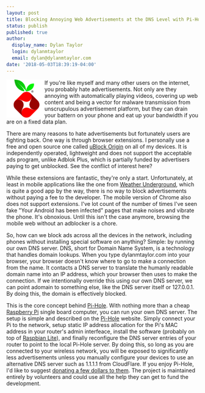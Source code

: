 ```yaml
---
layout: post
title: Blocking Annoying Web Advertisements at the DNS Level with Pi-Hole
status: publish
published: true
author:
  display_name: Dylan Taylor
  login: dylanmtaylor
  email: dylan@dylanmtaylor.com
date: '2018-05-03T18:39:19-04:00'
---
```


<a href="https://pi-hole.net/"><img src="/images/blog/2018/05/Vortex-R.png" alt="Pi-Hole" width="100px" height="100px" style="float:left"/></a> If you're like myself and many other users on the internet, you probably hate advertisements. Not only are they annoying with automatically playing videos, covering up web content and being a vector for malware transmission from unscrupulous advertisement platform, but they can drain your battern on your phone and eat up your bandwidth if you are on a fixed data plan.

There are many reasons to hate advertisements but fortunately users are fighting back. One way is through browser extensions. I personally use a free and open source one called [uBlock Origin](https://github.com/gorhill/uBlock) on all of my devices. It is independently operated, lightweight and does not support the acceptable ads program, unlike Adblok Plus, which is partially funded by advertisers paying to get unblocked. See the conflict of interest here?

While these extensions are fantastic, they're only a start. Unfortunately, at least in mobile applications like the one from [Weather Underground](https://www.wunderground.com/
), which is quite a good app by the way, there is no way to block advertisements without paying a fee to the developer. The mobile version of Chrome also does not support extensions. I've lot count of the number of times I've seen fake "Your Android has been infected" pages that make noises and vibrate the phone. It's obnoxious. Until this isn't the case anymore, browsing the mobile web without an adblocker is a chore.

So, how can we block ads across all the devices in the network, including phones without installing special software on anything? Simple: by running our own DNS server. DNS, short for Domain Name System, is a technology that handles domain lookups. When you type dylanmtaylor.com into your browser, your browser doesn't know where to go to make a connection from the name. It contacts a DNS server to translate the humanly readable domain name into an IP address, which your browser then uses to make the connection. If we intentionally override this using our own DNS server, we can point adomain to something else, like the DNS server itself or 127.0.0.1. By doing this, the domain is effectively blocked.

This is the core concept behind [Pi-Hole](https://pi-hole.net/). With nothing more than a cheap [Raspberry Pi](https://www.raspberrypi.org/) single board computer, you can run your own DNS server. The setup is simple and described on the [Pi-Hole](https://pi-hole.net/) website. Simply connect your Pi to the network, setup static IP address allocation for the Pi's MAC address in your router's admin interfeace, install the software (probably on top of [Raspbian Lite](https://www.raspberrypi.org/downloads/raspbian/)), and finally reconfigure the DNS server entries of your router to point to the local Pi-Hole server. By doing this, so long as you are connected to your wireless network, you will be exposed to significantly less advertisements unless you manually configure your devices to use an alternative DNS server such as 1.1.1.1 from CloudFlare. If you enjoy Pi-Hole, I'd like to suggest [donating a few dollars to them](https://pi-hole.net/donate/). The project is maintained entirely by volunteers and could use all the help they can get to fund the development.